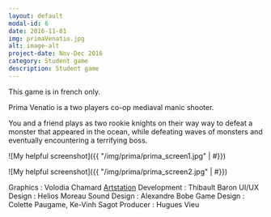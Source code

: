 ```yaml
---
layout: default
modal-id: 6
date: 2016-11-01
img: primaVenatio.jpg
alt: image-alt
project-date: Nov-Dec 2016
category: Student game
description: Student game
---
```

This game is in french only.

Prima Venatio is a two players co-op mediaval manic shooter.

You and a friend plays as two rookie knights on their way way to defeat a monster that appeared in the ocean, while defeating waves of monsters and eventually encountering a terrifying boss.

![My helpful screenshot]({{ "/img/prima/prima_screen1.jpg" | #}})

![My helpful screenshot]({{ "/img/prima/prima_screen2.jpg" | #}})

Graphics : Volodia Chamard [Artstation](https://www.artstation.com/volodia_chamard)
Development : Thibault Baron
UI/UX Design : Helios Moreau
Sound Design : Alexandre Bobe
Game Design : Colette Paugame, Ke-Vinh Sagot
Producer : Hugues Vieu